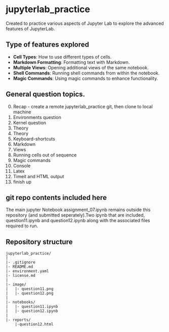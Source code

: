 # jupyterlab_practice
Created to practice various aspects of Jupyter Lab to explore the advanced features of JupyterLab. 

## Type of features explored

- **Cell Types**: How to use different types of cells.
- **Markdown Formatting**: Formatting text with Markdown.
- **Multiple Views**: Opening additional views of the same notebook.
- **Shell Commands**: Running shell commands from within the notebook.
- **Magic Commands**: Using magic commands to enhance functionality.

## General question topics. 

0. Recap - create a remote jupyterlab_practice git, then clone to local machine
1. Environments question
2. Kernel question
3. Theory
4. Theory
5. Keyboard-shortcuts
6. Markdown
7. Views 
8. Running cells out of sequence
9. Magic commands
10. Console
11. Latex
12. Timeit and HTML output
13. finish up


## git repo contents included here
The main jupyter Notebook assignment_07.ipynb remains outside this repository (and submitted seperately).Two ipynb that are included, question11.ipynb and question12.ipynb along with the associated files required to run.

## Repository structure
```
jupyterlab_practice/
|
|- .gitignore
|- README.md
|- environment.yaml
|- license.md
|
|- image/
|   |- question11.png
|   |- question12.png
|
|- notebooks/
|   |- question11.ipynb
|   |- question12.ipynb
|
|- reports/
    |-question12.html
```